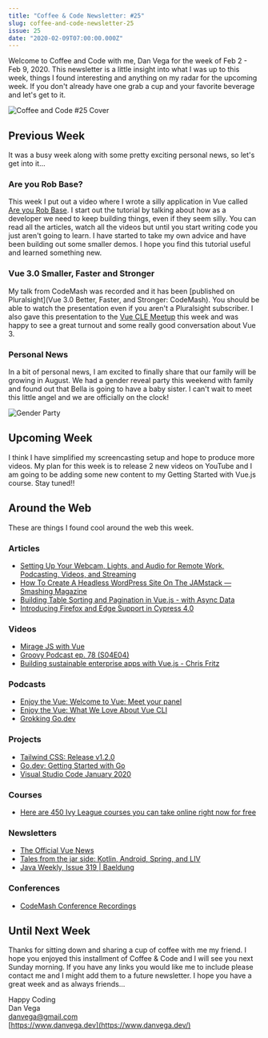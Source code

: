 ```yaml
---
title: "Coffee & Code Newsletter: #25"
slug: coffee-and-code-newsletter-25
issue: 25
date: "2020-02-09T07:00:00.000Z"
---
```


Welcome to Coffee and Code with me, Dan Vega for the week of Feb 2 - Feb 9, 2020. This newsletter is a little insight into what I was up to this week, things I found interesting and anything on my radar for the upcoming week. If you don't already have one grab a cup and your favorite beverage and let's get to it.

![Coffee and Code #25 Cover](/images/newsletter/2020/02/09/coffee_and_code_25.png)

## Previous Week

It was a busy week along with some pretty exciting personal news, so let's get into it...

### Are you Rob Base?

This week I put out a video where I wrote a silly application in Vue called [Are you Rob Base](https://www.youtube.com/watch?v=_dPX3tT3EnU&feature=youtu.be). I start out the tutorial by talking about how as a developer we need to keep building things, even if they seem silly. You can read all the articles, watch all the videos but until you start writing code you just aren't going to learn. I have started to take my own advice and have been building out some smaller demos. I hope you find this tutorial useful and learned something new.

### Vue 3.0 Smaller, Faster and Stronger

My talk from CodeMash was recorded and it has been [published on Pluralsight](Vue 3.0 Better, Faster, and Stronger: CodeMash). You should be able to watch the presentation even if you aren't a Pluralsight subscriber. I also gave this presentation to the [Vue CLE Meetup](https://www.meetup.com/vuecle/events/267933150/) this week and was happy to see a great turnout and some really good conversation about Vue 3.

### Personal News

In a bit of personal news, I am excited to finally share that our family will be growing in August. We had a gender reveal party this weekend with family and found out that Bella is going to have a baby sister. I can't wait to meet this little angel and we are officially on the clock!

![Gender Party](/images/newsletter/2020/02/09/gender-party.jpeg)

## Upcoming Week

I think I have simplified my screencasting setup and hope to produce more videos. My plan for this week is to release 2 new videos on YouTube and I am going to be adding some new content to my Getting Started with Vue.js course. Stay tuned!!

## Around the Web

These are things I found cool around the web this week.

### Articles

- [Setting Up Your Webcam, Lights, and Audio for Remote Work, Podcasting, Videos, and Streaming](https://mattstauffer.com/blog/setting-up-your-webcam-lights-and-audio-for-remote-work-podcasting-videos-and-streaming/)
- [How To Create A Headless WordPress Site On The JAMstack — Smashing Magazine](https://www.smashingmagazine.com/2020/02/headless-wordpress-site-jamstack/)
- [Building Table Sorting and Pagination in Vue.js - with Async Data](https://www.raymondcamden.com/2020/02/01/building-table-sorting-and-pagination-in-vuejs-with-async-data)
- [Introducing Firefox and Edge Support in Cypress 4.0](https://www.cypress.io/blog/2020/02/06/introducing-firefox-and-edge-support-in-cypress-4-0)

### Videos

- [Mirage JS with Vue](https://www.youtube.com/watch?v=d4I35tkZnNg)
- [Groovy Podcast ep. 78 (S04E04)](https://www.youtube.com/watch?v=QpJOpgsS_SA)
- [Building sustainable enterprise apps with Vue.js - Chris Fritz](https://www.youtube.com/watch?v=VHVKYDIEtaI)

### Podcasts

- [Enjoy the Vue: Welcome to Vue: Meet your panel](https://enjoythevue.io/episodes/1/)
- [Enjoy the Vue: What We Love About Vue CLI](https://enjoythevue.io/episodes/2/)
- [Grokking Go.dev](https://changelog.com/gotime/115)

### Projects

- [Tailwind CSS: Release v1.2.0](https://github.com/tailwindcss/tailwindcss/releases/tag/v1.2.0#user-content-css-grid-support)
- [Go.dev: Getting Started with Go](https://go.dev/)
- [Visual Studio Code January 2020](https://code.visualstudio.com/updates/v1_42#_contributions-to-extensions)

### Courses

- [Here are 450 Ivy League courses you can take online right now for free](https://www.freecodecamp.org/news/here-are-380-ivy-league-courses-you-can-take-online-right-now-for-free-9b3ffcbd7b8c/)

### Newsletters

- [The Official Vue News](https://news.vuejs.org/issues/173)
- [Tales from the jar side: Kotlin, Android, Spring, and LIV](https://kenkousen.substack.com/p/tales-from-the-jar-side-kotlin-android)
- [Java Weekly, Issue 319 | Baeldung](https://www.baeldung.com/java-weekly-319)

### Conferences

- [CodeMash Conference Recordings](https://www.pluralsight.com/search?q=CodeMash&categories=course)

## Until Next Week

Thanks for sitting down and sharing a cup of coffee with me my friend. I hope you enjoyed this installment of Coffee & Code and I will see you next Sunday morning. If you have any links you would like me to include please contact me and I might add them to a future newsletter. I hope you have a great week and as always friends...

Happy Coding<br/>
Dan Vega<br/>
danvega@gmail.com<br/>
[https://www.danvega.dev](https://www.danvega.dev/)
